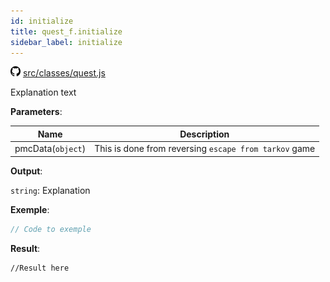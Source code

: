 ```yaml
---
id: initialize
title: quest_f.initialize
sidebar_label: initialize
---
```

![](/img/github.png) [src/classes/quest.js](https://github.com/TrustedSourceLeaks/LeakedServer/blob/master/src/classes/quest.js#L17)

Explanation text

**Parameters**:

Name  |   Description 
----------- |   -----------
pmcData(`object`)  |   This is done from reversing `escape from tarkov` game


**Output**:

`string`: Explanation


**Exemple**:
```js
// Code to exemple
```

**Result**:
```
//Result here
```